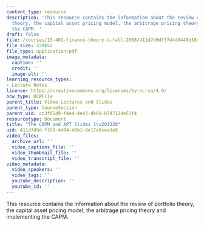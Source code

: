 ```yaml
---
content_type: resource
description: 'This resource contains the information about the review of portfolio
  theory, the capital asset pricing model, the arbitrage pricing theory and implementing
  the CAPM. '
draft: false
file: /courses/15-401-finance-theory-i-fall-2008/411d7d9df37d4d0440b18e17e8cea3a9_MIT15_401F08_lec15.pdf
file_size: 339652
file_type: application/pdf
image_metadata:
  caption: ''
  credit: ''
  image-alt: ''
learning_resource_types:
- Lecture Notes
license: https://creativecommons.org/licenses/by-nc-sa/4.0/
ocw_type: OCWFile
parent_title: Video Lectures and Slides
parent_type: CourseSection
parent_uid: cc3f05d9-f4e4-4ed3-db60-b79712de51f4
resourcetype: Document
title: "The CAPM and APT Slides 1\u201328"
uid: 411d7d9d-f37d-4d04-40b1-8e17e8cea3a9
video_files:
  archive_url: ''
  video_captions_file: ''
  video_thumbnail_file: ''
  video_transcript_file: ''
video_metadata:
  video_speakers: ''
  video_tags: ''
  youtube_description: ''
  youtube_id: ''
---
```

This resource contains the information about the review of portfolio theory, the capital asset pricing model, the arbitrage pricing theory and implementing the CAPM.
